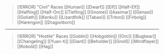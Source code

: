 > [!ERROR] "Civil" Races
[[Human]]
[[Dwarf]]
[[Elf]]
[[Half-Elf]]
[[Halfling]]
[[Half-Orc]]
[[Tiefling]]
[[Gnome]]
[[Aasimar]]
[[Genasi]]
[[Goliath]]
[[Kenku]]
[[Lizardfolk]]
[[Tabaxi]]
[[Triton]]
[[Firbolg]]
[[Harengon]]
[[Dragonborn]]

***

> [!ERROR] "Hostile" Races
[[Goblin]]
[[Hobgoblin]]
[[Orc]]
[[Bugbear]]
[[Changeling]]
[[Yuan-ti]]
[[Giant]]
[[Beholder]]
[[Gnoll]]
[[Mindflayer]]
[[Kobold]]
[[Hag]]